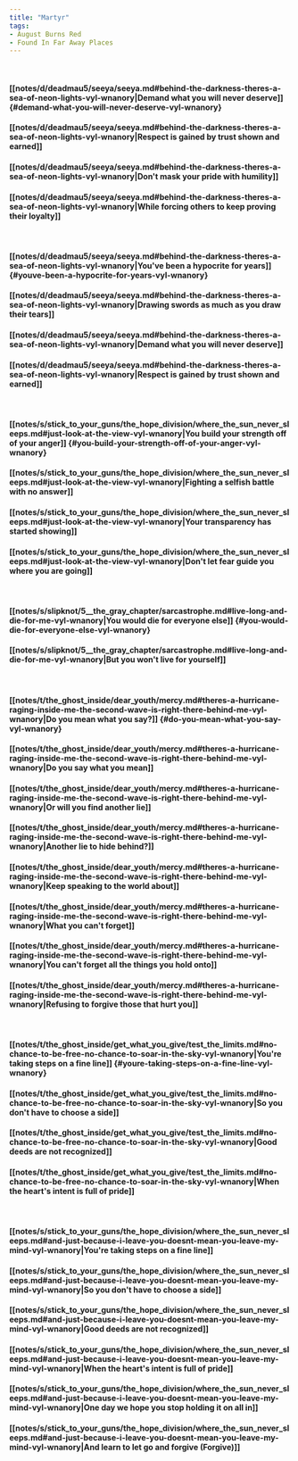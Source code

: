 ```yaml
---
title: "Martyr"
tags:
- August Burns Red
- Found In Far Away Places
---
```

&nbsp;
#### [[notes/d/deadmau5/seeya/seeya.md#behind-the-darkness-theres-a-sea-of-neon-lights-vyl-wnanory|Demand what you will never deserve]] {#demand-what-you-will-never-deserve-vyl-wnanory}
#### [[notes/d/deadmau5/seeya/seeya.md#behind-the-darkness-theres-a-sea-of-neon-lights-vyl-wnanory|Respect is gained by trust shown and earned]]
#### [[notes/d/deadmau5/seeya/seeya.md#behind-the-darkness-theres-a-sea-of-neon-lights-vyl-wnanory|Don't mask your pride with humility]]
#### [[notes/d/deadmau5/seeya/seeya.md#behind-the-darkness-theres-a-sea-of-neon-lights-vyl-wnanory|While forcing others to keep proving their loyalty]]
&nbsp;
#### [[notes/d/deadmau5/seeya/seeya.md#behind-the-darkness-theres-a-sea-of-neon-lights-vyl-wnanory|You've been a hypocrite for years]] {#youve-been-a-hypocrite-for-years-vyl-wnanory}
#### [[notes/d/deadmau5/seeya/seeya.md#behind-the-darkness-theres-a-sea-of-neon-lights-vyl-wnanory|Drawing swords as much as you draw their tears]]
#### [[notes/d/deadmau5/seeya/seeya.md#behind-the-darkness-theres-a-sea-of-neon-lights-vyl-wnanory|Demand what you will never deserve]]
#### [[notes/d/deadmau5/seeya/seeya.md#behind-the-darkness-theres-a-sea-of-neon-lights-vyl-wnanory|Respect is gained by trust shown and earned]]
&nbsp;
#### [[notes/s/stick_to_your_guns/the_hope_division/where_the_sun_never_sleeps.md#just-look-at-the-view-vyl-wnanory|You build your strength off of your anger]] {#you-build-your-strength-off-of-your-anger-vyl-wnanory}
#### [[notes/s/stick_to_your_guns/the_hope_division/where_the_sun_never_sleeps.md#just-look-at-the-view-vyl-wnanory|Fighting a selfish battle with no answer]]
#### [[notes/s/stick_to_your_guns/the_hope_division/where_the_sun_never_sleeps.md#just-look-at-the-view-vyl-wnanory|Your transparency has started showing]]
#### [[notes/s/stick_to_your_guns/the_hope_division/where_the_sun_never_sleeps.md#just-look-at-the-view-vyl-wnanory|Don't let fear guide you where you are going]]
&nbsp;
#### [[notes/s/slipknot/5__the_gray_chapter/sarcastrophe.md#live-long-and-die-for-me-vyl-wnanory|You would die for everyone else]] {#you-would-die-for-everyone-else-vyl-wnanory}
#### [[notes/s/slipknot/5__the_gray_chapter/sarcastrophe.md#live-long-and-die-for-me-vyl-wnanory|But you won't live for yourself]]
&nbsp;
#### [[notes/t/the_ghost_inside/dear_youth/mercy.md#theres-a-hurricane-raging-inside-me-the-second-wave-is-right-there-behind-me-vyl-wnanory|Do you mean what you say?]] {#do-you-mean-what-you-say-vyl-wnanory}
#### [[notes/t/the_ghost_inside/dear_youth/mercy.md#theres-a-hurricane-raging-inside-me-the-second-wave-is-right-there-behind-me-vyl-wnanory|Do you say what you mean]]
#### [[notes/t/the_ghost_inside/dear_youth/mercy.md#theres-a-hurricane-raging-inside-me-the-second-wave-is-right-there-behind-me-vyl-wnanory|Or will you find another lie]]
#### [[notes/t/the_ghost_inside/dear_youth/mercy.md#theres-a-hurricane-raging-inside-me-the-second-wave-is-right-there-behind-me-vyl-wnanory|Another lie to hide behind?]]
#### [[notes/t/the_ghost_inside/dear_youth/mercy.md#theres-a-hurricane-raging-inside-me-the-second-wave-is-right-there-behind-me-vyl-wnanory|Keep speaking to the world about]]
#### [[notes/t/the_ghost_inside/dear_youth/mercy.md#theres-a-hurricane-raging-inside-me-the-second-wave-is-right-there-behind-me-vyl-wnanory|What you can't forget]]
#### [[notes/t/the_ghost_inside/dear_youth/mercy.md#theres-a-hurricane-raging-inside-me-the-second-wave-is-right-there-behind-me-vyl-wnanory|You can't forget all the things you hold onto]]
#### [[notes/t/the_ghost_inside/dear_youth/mercy.md#theres-a-hurricane-raging-inside-me-the-second-wave-is-right-there-behind-me-vyl-wnanory|Refusing to forgive those that hurt you]]
&nbsp;
#### [[notes/t/the_ghost_inside/get_what_you_give/test_the_limits.md#no-chance-to-be-free-no-chance-to-soar-in-the-sky-vyl-wnanory|You're taking steps on a fine line]] {#youre-taking-steps-on-a-fine-line-vyl-wnanory}
#### [[notes/t/the_ghost_inside/get_what_you_give/test_the_limits.md#no-chance-to-be-free-no-chance-to-soar-in-the-sky-vyl-wnanory|So you don't have to choose a side]]
#### [[notes/t/the_ghost_inside/get_what_you_give/test_the_limits.md#no-chance-to-be-free-no-chance-to-soar-in-the-sky-vyl-wnanory|Good deeds are not recognized]]
#### [[notes/t/the_ghost_inside/get_what_you_give/test_the_limits.md#no-chance-to-be-free-no-chance-to-soar-in-the-sky-vyl-wnanory|When the heart's intent is full of pride]]
&nbsp;
#### [[notes/s/stick_to_your_guns/the_hope_division/where_the_sun_never_sleeps.md#and-just-because-i-leave-you-doesnt-mean-you-leave-my-mind-vyl-wnanory|You're taking steps on a fine line]]
#### [[notes/s/stick_to_your_guns/the_hope_division/where_the_sun_never_sleeps.md#and-just-because-i-leave-you-doesnt-mean-you-leave-my-mind-vyl-wnanory|So you don't have to choose a side]]
#### [[notes/s/stick_to_your_guns/the_hope_division/where_the_sun_never_sleeps.md#and-just-because-i-leave-you-doesnt-mean-you-leave-my-mind-vyl-wnanory|Good deeds are not recognized]]
#### [[notes/s/stick_to_your_guns/the_hope_division/where_the_sun_never_sleeps.md#and-just-because-i-leave-you-doesnt-mean-you-leave-my-mind-vyl-wnanory|When the heart's intent is full of pride]]
#### [[notes/s/stick_to_your_guns/the_hope_division/where_the_sun_never_sleeps.md#and-just-because-i-leave-you-doesnt-mean-you-leave-my-mind-vyl-wnanory|One day we hope you stop holding it on all in]]
#### [[notes/s/stick_to_your_guns/the_hope_division/where_the_sun_never_sleeps.md#and-just-because-i-leave-you-doesnt-mean-you-leave-my-mind-vyl-wnanory|And learn to let go and forgive (Forgive)]]
